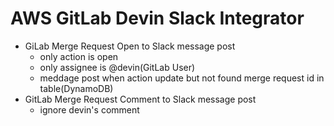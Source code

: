 # AWS GitLab Devin Slack Integrator

- GiLab Merge Request Open to Slack message post
  - only action is open
  - only assignee is @devin(GitLab User)
  - meddage post when action update but not found merge request id in table(DynamoDB)
- GitLab Merge Request Comment to Slack message post
  - ignore devin's comment